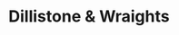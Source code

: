 ---
title: "Dillistone & Wraights"
url: /barnham/dillistone-and-wraights/
shop: funeral directors
---